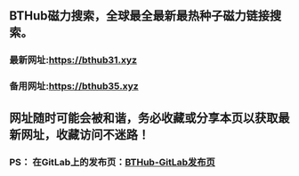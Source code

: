 ## **BTHub磁力搜索，全球最全最新最热种子磁力链接搜索。**
### 最新网址:<a href="https://bthub29.xyz" target="_blank">https://bthub31.xyz</a>
### 备用网址:<a href="https://bthub31.xyz" target="_blank">https://bthub35.xyz</a>
## 网址随时可能会被和谐，务必收藏或分享本页以获取最新网址，收藏访问不迷路！

### PS： 在GitLab上的发布页：[**BTHub-GitLab发布页**](https://gitlab.com/fwonggh/Bthub/-/blob/master/README.md)
     


